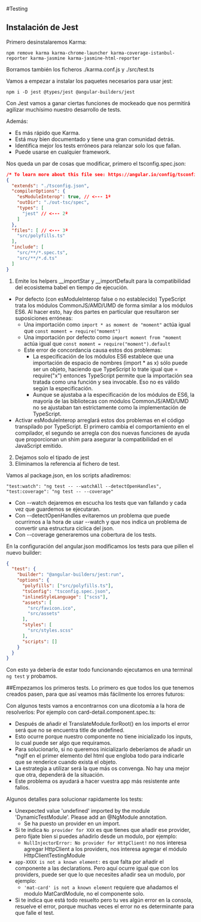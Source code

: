 #Testing


## Instalación de Jest


Primero desinstalaremos Karma: 
```
npm remove karma karma-chrome-launcher karma-coverage-istanbul-reporter karma-jasmine karma-jasmine-html-reporter
```
Borramos también los ficheros ./karma.conf.js  y ./src/test.ts

Vamos a empezar a instalar los paquetes necesarios para usar jest: 
```
npm i -D jest @types/jest @angular-builders/jest
```

Con Jest vamos a ganar ciertas funciones de mockeado que nos permitirá agilizar muchísimo nuestro desarrollo de tests.

Además: 
- Es más rápido que Karma.
- Está muy bien documentado y tiene una gran comunidad detrás.
- Identifica mejor los tests erróneos para relanzar solo los que fallan.
- Puede usarse en cualquier framework.

Nos queda un par de cosas que modificar, primero el tsconfig.spec.json:
```json
/* To learn more about this file see: https://angular.io/config/tsconfig. */
{
  "extends": "./tsconfig.json",
  "compilerOptions": {
    "esModuleInterop": true, // <--- 1º
    "outDir": "./out-tsc/spec",
    "types": [
      "jest" // <--- 2º
    ]
  },
  "files": [ // <--- 3º
    "src/polyfills.ts" 
  ],
  "include": [
    "src/**/*.spec.ts",
    "src/**/*.d.ts"
  ]
}
```
1. Emite los helpers __importStar y __importDefault para la compatibilidad del ecosistema babel en tiempo de ejecución.
  - Por defecto (con esModuleInterop false o no establecido) TypeScript trata los módulos CommonJS/AMD/UMD de forma similar a los módulos ES6. Al hacer esto, hay dos partes en particular que resultaron ser suposiciones erróneas:
    - Una importación como `import * as moment de "moment"` actúa igual que `const moment = require("moment")`
    - Una importación por defecto como  `import moment from "moment` actúa igual que `const moment = require("moment").default`
    - Este error de concordancia causa estos dos problemas:
      - La especificación de los módulos ES6 establece que una importación de espacio de nombres (import * as x) sólo puede ser un objeto, haciendo que TypeScript lo trate igual que = require("x") entonces TypeScript permite que la importación sea tratada como una función y sea invocable. Eso no es válido según la especificación.
      - Aunque se ajustaba a la especificación de los módulos de ES6, la mayoría de las bibliotecas con módulos CommonJS/AMD/UMD no se ajustaban tan estrictamente como la implementación de TypeScript.
  - Activar esModuleInterop arreglará estos dos problemas en el código transpilado por TypeScript. El primero cambia el comportamiento en el compilador, el segundo se arregla con dos nuevas funciones de ayuda que proporcionan un shim para asegurar la compatibilidad en el JavaScript emitido.
2. Dejamos solo el tipado de jest
3. Eliminamos la referencia al fichero de test.

Vamos al package.json, en los scripts añadiremos:
```
"test:watch": "ng test -- --watchAll --detectOpenHandles",
"test:coverage": "ng test -- --coverage"
```
- Con --watch dejaremos en escucha los tests que van fallando y cada vez que guardemos se ejecutaran.
- Con --detectOpenHandles evitaremos un problema que puede ocurrirnos a la hora de usar --watch y que nos indica un problema de convertir una estructura ciclica del json.
- Con --coverage generaremos una cobertura de los tests.

En la configuración del angular.json modificamos los tests para que pillen el nuevo builder:
```json
{
  "test": {
    "builder": "@angular-builders/jest:run",
    "options": {
      "polyfills": ["src/polyfills.ts"],
      "tsConfig": "tsconfig.spec.json",
      "inlineStyleLanguage": ["scss"],
      "assets": [
        "src/favicon.ico",
        "src/assets"
      ],
      "styles": [
        "src/styles.scss"
      ],
      "scripts": []
    }
  }
}
```

Con esto ya debería de estar todo funcionando ejecutamos en una terminal `ng test` y probamos.

##Empezamos los primeros tests.
Lo primero es que todos los que tenemos creados pasen, para que así veamos más fácilmente los errores futuros: 

Con algunos tests vamos a encontrarnos con una dicotomía a la hora de resolverlos: 
Por ejemplo con card-detail.component.spec.ts:
- Después de añadir el TranslateModule.forRoot() en los imports el error será que no se encuentra title de undefined. 
- Esto ocurre porque nuestro componente no tiene inicializado los inputs, lo cual puede ser algo que requiramos.
- Para solucionarlo, si no queremos inicializarlo deberíamos de añadir un *ngIf en el primer elemento del html que engloba todo para indicarle que se renderice cuando exista el objeto.
- La estrategia a utilizar será la que más os convenga. No hay una mejor que otra, dependerá de la situación.
- Este problema os ayudará a hacer vuestra app más resistente ante fallos.

Algunos detalles para solucionar rapidamente los tests:

- Unexpected value 'undefined' imported by the module 'DynamicTestModule'. Please add an @NgModule annotation.
  - Se ha puesto un provider en un import.
- Si te indica `No provider for XXX` es que tienes que añadir ese provider, pero fijate bien si puedes añadirlo desde un modulo, por ejemplo:
  - `NullInjectorError: No provider for HttpClient!` no nos interesa agregar HttpClient a los providers, nos interesa agregar el módulo HttpClientTestingModule 
- `app-XXXX is not a known element:` es que falta por añadir el componente a las declarations. Pero aquí ocurre igual que con los providers, puede ser que lo que necesites añadir sea un modulo, por ejemplo:
  - `'mat-card' is not a known element` requiere que añadamos el modulo MatCardModule, no el componente solo.
- Si te indica que está todo resuelto pero tu ves algún error en la consola, resuelve el error, porque muchas veces el error no es determinante para que falle el test.

